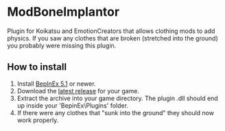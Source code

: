 # ModBoneImplantor
Plugin for Koikatsu and EmotionCreators that allows clothing mods to add physics. If you saw any clothes that are broken (stretched into the ground) you probably were missing this plugin.

## How to install
1. Install [BepInEx 5.1](https://github.com/BepInEx/BepInEx/releases) or newer. 
2. Download the [latest release](../../releases) for your game.
3. Extract the archive into your game directory. The plugin .dll should end up inside your 'BepinEx\Plugins' folder.
4. If there were any clothes that "sunk into the ground" they should now work properly.

